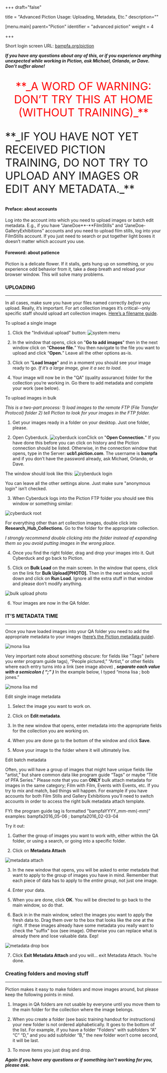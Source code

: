 +++
draft="false"

title = "Advanced Piction Usage: Uploading, Metadata, Etc."
description=""

[menu.main]
parent="Piction"
identifier = "advanced piction"
weight = 4

+++

Short login screen URL: [bampfa.org/piction](http://bampfa.org/piction)

**_If you have any questions about any of this, or if you experience anything unexpected while working in Piction, ask Michael, Orlando, or Dave. Don’t suffer alone!_**


 <p style="color:red; text-align:center; font-size:250%">**_A WORD OF WARNING: DON’T TRY THIS AT HOME (WITHOUT TRAINING)_**</p>
<p style="font-size:250%">**_IF YOU HAVE NOT YET RECEIVED PICTION TRAINING, DO NOT TRY TO UPLOAD ANY IMAGES OR EDIT ANY METADATA._**</p>


#### Preface: about accounts

Log into the account into which you need to upload images or batch edit metadata. E.g., if you have "JaneDoe**-**FilmStills" and “JaneDoe-GalleryExhibitions” accounts and you need to upload film stills, log into your FilmStills account. If you just need to search or put together light boxes it doesn’t matter which account you use.

#### Foreword: about patience

Piction is a delicate flower. If it stalls, gets hung up on something, or you experience odd behavior from it, take a deep breath and reload your browser window. This will solve many problems.

### UPLOADING
----

In all cases, make sure you have your files named correctly *before* you upload. Really, it’s important. For art collection images it’s critical--only specific staff should upload art collection images. [Here’s a filename guide](https://docs.google.com/a/berkeley.edu/document/d/1gvPV2pyvgX9XgkxrmfKdFI4W6wJ48Z9RK451e4hhUDM/edit?usp=sharing).

To upload a single image

1) Click the "Individual upload" button: ![system menu](https://lh3.googleusercontent.com/X2xNzIHtm14pmgXDrw_QIN4JGcHE1SwDjVCR0C0-YlqP1rZvZsy8clVGHsw9KiDGuYPmU2IZdcCvMKu9mBwBFHg5BkZMUxPzxWp2A2ib1gmKOYUgf03y5qO40B3ii_fTZPQt5BOr)

2) In the window that opens, click on "**Go to add images**" then in the next window click on “**Choose file.**” You then navigate to the file you want to upload and click “**Open.**” Leave all the other options as-is.

3) Click on "**Load Image**" and in a moment you should see your image ready to go. *If it’s a large image, give it a sec to load*.

4) Your image will now be in the "QA" (quality assurance) folder for the collection you’re working in. Go there to add metadata and complete your work (see below).

To upload images in bulk

*This is a two-part process: 1) load images to the remote FTP (File Transfer Protocol) folder 2) tell Piction to look for your images in the FTP folder.*

1) Get your images ready in a folder on your desktop. Just one folder, please. 

2) Open Cyberduck. ![cyberduck icon](https://lh4.googleusercontent.com/NEUFLzyOvCNNtJsAkp1qt5n0MrbVmDLea15OPdjLaxj02-sBXcUNumwjB9A5iRrKQca6hXJOMsllnEpKQAphtGJ6_Ny-DtwF_0z09851YNfCYhg8vgOYmRXPyGKPmuf00mFbGEQm)Click on "**Open Connection.**" If you have done this before you can click on history and the Piction connection should be listed. Otherwise, in the connection window that opens, type in the Server: **ucb1.piction.com**. The username is **bampfa** and if you don’t have the password already, ask Michael, Orlando, or Dave. 

The window should look like this: ![cyberduck login](https://lh5.googleusercontent.com/_vS-_MaNpS_XAgYogr8wA9UYKpYEPVHTneO2ce20CeAHJHde51caARoO8cK22VNbHct5tyno2vn23efoldTqvg9e5-cpi4QQLZE_iJznq2fq0OLfsUG_SAp58W39eKgro4rJrNiA)

You can leave all the other settings alone. Just make sure "anonymous login" isn’t checked.

3) When Cyberduck logs into the Piction FTP folder you should see this window or something similar:

![cyberduck root](https://lh4.googleusercontent.com/K-yTuKXpnAbB6oZ4tEmrMgG-l9xTKN5oSpMM_qLaDkpaJw6rF8jhO_N7arNrO_ejZdavDUkJiJz56LdLApW89cNzr7KKbM0PfGIZA-R4CDnO6j5oUFtc4F001hxxp8D3fZ4sZIeL)

For everything other than art collection images, double click into **Research_Hub_Collections.** Go to the folder for the appropriate collection.

*I strongly recommend double clicking into the folder instead of expanding them so you avoid putting images in the wrong place.*

4) Once you find the right folder, drag and drop your images into it. Quit Cyberduck and go back to Piction.

5) Click on **Bulk Load** on the main screen. In the window that opens, click on the link for  **Bulk Upload[PHOTO].** Then in the next window, scroll down and click on **Run Load**. Ignore all the extra stuff in that window and please don’t modify anything.

![bulk upload photo](https://lh5.googleusercontent.com/paiwzQhErbaAirEaOfqUSRg45m0joj3QgJGSj3NESX4bxJTd0Y1DrWLndgVLo4-gJ45XczizXhANi0p1ShOPMIkfgI5re56kiOz0s2GNxQH6GAKqXeAJiBY4N-jigF-FCqI1pWr8)

6) Your images are now in the QA folder.

### IT’S METADATA TIME
----

Once you have loaded images into your QA folder you need to add the appropriate metadata to your images ([here’s the Piction metadata guide](https://drive.google.com/open?id=15ZfRbz16NZaRjWAGs6aCE2R7G_jbtgRbNe-79aBNxps)).

![mona lisa](https://lh4.googleusercontent.com/UJ80nsvD6r9ZceXkmQckNFvEpw4DR-svaW9uInmQD40g41Naf7LMA2SQG1x5SB2WIbZmlOWGCIRRZOqUMOAA8x4LjG6Up9Lv_3H4QAkTRlFYAHRiUq1StrEDzRmJeqNl0ZYDMS_a?height=400px)

Very important note about something obscure: for fields like "Tags" (where you enter program guide tags), “People pictured,” “Artist,” or other fields where each entry turns into a link (see image above) , **_separate each value with a semicolon ( “;” )_** In the example below, I typed “mona lisa ; bob jones.”

![mona lisa md](https://lh3.googleusercontent.com/6nl4E4Zj9UIKSqMFPtWBLEVy2bUTL336p0gOgbv0AZycYx4u-FUq1fwBDce3axTTLUvNCS1_5Zdd2SS0WNxrVku2LpBF_LFjrisGa8sA0QBfTh963r4nRHxMF8ypk6NjhaafC-ok?width=250px)

Edit single image metadata

1) Select the image you want to work on.

2) Click on **Edit metadata**.

3) In the new window that opens, enter metadata into the appropriate fields for the collection you are working on. 

4) When you are done go to the bottom of the window and click **Save**. 

5) Move your image to the folder where it will ultimately live. 

Edit batch metadata

Often, you will have a group of images that might have unique fields like "artist," but share common data like program guide “Tags” or maybe “Title of PFA Series.” Please note that you can **ONLY** bulk attach metadata for images in the same category; Film with Film, Events with Events, etc. If you try to mix and match, bad things will happen. For example if you have accounts for both Film Stills and Gallery Exhibitions you’ll need to switch accounts in order to access the right bulk metadata attach template.

FYI: the program guide tag is formatted "bampfaYYYY_mm-mm(-mm)" examples: bampfa2016_05-06 ; bampfa2016_02-03-04

 Try it out:

1) Gather the group of images you want to work with, either within the QA folder, or using a search, or going into a specific folder.

2) Click on **Metadata Attach**

![metadata attach](https://lh3.googleusercontent.com/NsWvMAWh5WU-k_SbeLHqYJaVKmTtFcjktifWn1xP3MPrMhq86hnzxiTr6ARJVIrAKAIFm344dA9cfL-OPi_YsdOZb1lkHgOlIqwKImgOI-dM59TI1ZXDWSHcX-c2l6_9MBkGVIkc?width=300px)

3) In the new window that opens, you will be asked to enter metadata that want to apply to the group of images you have in mind. Remember that each piece of data has to apply to the *entire group*, not just one image. 

4) Enter your data.

5) When you are done, click **OK**. You will be directed to go back to the main window, so do that. 

6) Back in in the main window, select the images you want to apply the fresh data to. Drag them over to the box that looks like the one at the right. If these images already have some metadata you really want to check the "suffix" box (see image). Otherwise you can replace what is already there and lose valuable data. Eep!

![metadata drop box](https://lh6.googleusercontent.com/J6ld1scP0SABCYFTeQPmFtpnukp_O6HBFaRfejwACgXFyU4IP9uadfYsUCX3mes3BOiCQDaDTvRqYR2AEoXoBdUse4EG49R5RTeIcgWBM5HMeK-ts7aHr-mHuYw3BXJxozl_P07k)

7) Click **Exit Metadata Attach** and you will… exit Metadata Attach. You’re done.

### Creating folders and moving stuff
----

Piction makes it easy to make folders and move images around, but please keep the following points in mind. 

1) Images in QA folders are not usable by everyone until you move them to the main folder for the collection where the image belongs. 

2) When you create a folder (see basic training handout for instructions) your new folder is not ordered alphabetically. It goes to the bottom of the list. For example, if you have a folder "Folders" with subfolders “A” “C” “D,” and you add subfolder “B,” the new folder won’t come second, it will be last. 

3) To move items you just drag and drop.

**_Again if you have any questions or if something isn’t working for you, please ask._**